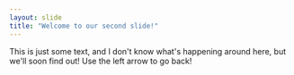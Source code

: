 ```yaml
---
layout: slide
title: "Welcome to our second slide!"
---
```

This is just some text, and I don't know what's happening around here, but we'll soon find out!
Use the left arrow to go back!
